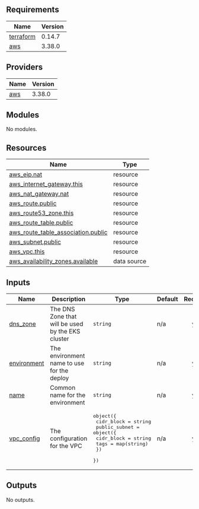 ## Requirements

| Name | Version |
|------|---------|
| <a name="requirement_terraform"></a> [terraform](#requirement\_terraform) | 0.14.7 |
| <a name="requirement_aws"></a> [aws](#requirement\_aws) | 3.38.0 |

## Providers

| Name | Version |
|------|---------|
| <a name="provider_aws"></a> [aws](#provider\_aws) | 3.38.0 |

## Modules

No modules.

## Resources

| Name | Type |
|------|------|
| [aws_eip.nat](https://registry.terraform.io/providers/hashicorp/aws/3.38.0/docs/resources/eip) | resource |
| [aws_internet_gateway.this](https://registry.terraform.io/providers/hashicorp/aws/3.38.0/docs/resources/internet_gateway) | resource |
| [aws_nat_gateway.nat](https://registry.terraform.io/providers/hashicorp/aws/3.38.0/docs/resources/nat_gateway) | resource |
| [aws_route.public](https://registry.terraform.io/providers/hashicorp/aws/3.38.0/docs/resources/route) | resource |
| [aws_route53_zone.this](https://registry.terraform.io/providers/hashicorp/aws/3.38.0/docs/resources/route53_zone) | resource |
| [aws_route_table.public](https://registry.terraform.io/providers/hashicorp/aws/3.38.0/docs/resources/route_table) | resource |
| [aws_route_table_association.public](https://registry.terraform.io/providers/hashicorp/aws/3.38.0/docs/resources/route_table_association) | resource |
| [aws_subnet.public](https://registry.terraform.io/providers/hashicorp/aws/3.38.0/docs/resources/subnet) | resource |
| [aws_vpc.this](https://registry.terraform.io/providers/hashicorp/aws/3.38.0/docs/resources/vpc) | resource |
| [aws_availability_zones.available](https://registry.terraform.io/providers/hashicorp/aws/3.38.0/docs/data-sources/availability_zones) | data source |

## Inputs

| Name | Description | Type | Default | Required |
|------|-------------|------|---------|:--------:|
| <a name="input_dns_zone"></a> [dns\_zone](#input\_dns\_zone) | The DNS Zone that will be used by the EKS cluster | `string` | n/a | yes |
| <a name="input_environment"></a> [environment](#input\_environment) | The environment name to use for the deploy | `string` | n/a | yes |
| <a name="input_name"></a> [name](#input\_name) | Common name for the environment | `string` | n/a | yes |
| <a name="input_vpc_config"></a> [vpc\_config](#input\_vpc\_config) | The configuration for the VPC | <pre>object({<br>    cidr_block = string<br>    public_subnet = object({<br>      cidr_block = string<br>      tags       = map(string)<br>    })<br>  })</pre> | n/a | yes |

## Outputs

No outputs.
